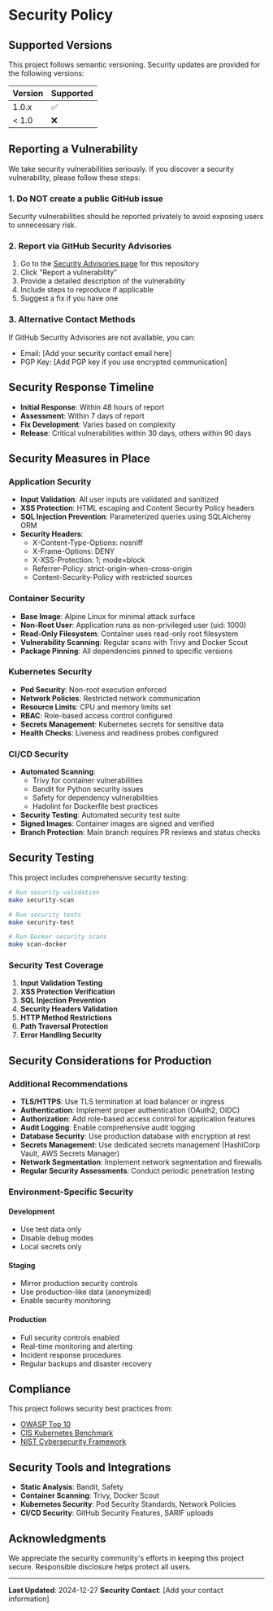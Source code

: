 # Security Policy

## Supported Versions

This project follows semantic versioning. Security updates are provided for the following versions:

| Version | Supported          |
| ------- | ------------------ |
| 1.0.x   | :white_check_mark: |
| < 1.0   | :x:                |

## Reporting a Vulnerability

We take security vulnerabilities seriously. If you discover a security vulnerability, please follow these steps:

### 1. **Do NOT** create a public GitHub issue

Security vulnerabilities should be reported privately to avoid exposing users to unnecessary risk.

### 2. Report via GitHub Security Advisories

1. Go to the [Security Advisories page](../../security/advisories) for this repository
2. Click "Report a vulnerability"
3. Provide a detailed description of the vulnerability
4. Include steps to reproduce if applicable
5. Suggest a fix if you have one

### 3. Alternative Contact Methods

If GitHub Security Advisories are not available, you can:
- Email: [Add your security contact email here]
- PGP Key: [Add PGP key if you use encrypted communication]

## Security Response Timeline

- **Initial Response**: Within 48 hours of report
- **Assessment**: Within 7 days of report
- **Fix Development**: Varies based on complexity
- **Release**: Critical vulnerabilities within 30 days, others within 90 days

## Security Measures in Place

### Application Security

- **Input Validation**: All user inputs are validated and sanitized
- **XSS Protection**: HTML escaping and Content Security Policy headers
- **SQL Injection Prevention**: Parameterized queries using SQLAlchemy ORM
- **Security Headers**: 
  - X-Content-Type-Options: nosniff
  - X-Frame-Options: DENY
  - X-XSS-Protection: 1; mode=block
  - Referrer-Policy: strict-origin-when-cross-origin
  - Content-Security-Policy with restricted sources

### Container Security

- **Base Image**: Alpine Linux for minimal attack surface
- **Non-Root User**: Application runs as non-privileged user (uid: 1000)
- **Read-Only Filesystem**: Container uses read-only root filesystem
- **Vulnerability Scanning**: Regular scans with Trivy and Docker Scout
- **Package Pinning**: All dependencies pinned to specific versions

### Kubernetes Security

- **Pod Security**: Non-root execution enforced
- **Network Policies**: Restricted network communication
- **Resource Limits**: CPU and memory limits set
- **RBAC**: Role-based access control configured
- **Secrets Management**: Kubernetes secrets for sensitive data
- **Health Checks**: Liveness and readiness probes configured

### CI/CD Security

- **Automated Scanning**: 
  - Trivy for container vulnerabilities
  - Bandit for Python security issues
  - Safety for dependency vulnerabilities
  - Hadolint for Dockerfile best practices
- **Security Testing**: Automated security test suite
- **Signed Images**: Container images are signed and verified
- **Branch Protection**: Main branch requires PR reviews and status checks

## Security Testing

This project includes comprehensive security testing:

```bash
# Run security validation
make security-scan

# Run security tests
make security-test

# Run Docker security scans
make scan-docker
```

### Security Test Coverage

1. **Input Validation Testing**
2. **XSS Protection Verification**
3. **SQL Injection Prevention**
4. **Security Headers Validation**
5. **HTTP Method Restrictions**
6. **Path Traversal Protection**
7. **Error Handling Security**

## Security Considerations for Production

### Additional Recommendations

- **TLS/HTTPS**: Use TLS termination at load balancer or ingress
- **Authentication**: Implement proper authentication (OAuth2, OIDC)
- **Authorization**: Add role-based access control for application features
- **Audit Logging**: Enable comprehensive audit logging
- **Database Security**: Use production database with encryption at rest
- **Secrets Management**: Use dedicated secrets management (HashiCorp Vault, AWS Secrets Manager)
- **Network Segmentation**: Implement network segmentation and firewalls
- **Regular Security Assessments**: Conduct periodic penetration testing

### Environment-Specific Security

#### Development
- Use test data only
- Disable debug modes
- Local secrets only

#### Staging
- Mirror production security controls
- Use production-like data (anonymized)
- Enable security monitoring

#### Production
- Full security controls enabled
- Real-time monitoring and alerting
- Incident response procedures
- Regular backups and disaster recovery

## Compliance

This project follows security best practices from:

- [OWASP Top 10](https://owasp.org/www-project-top-ten/)
- [CIS Kubernetes Benchmark](https://www.cisecurity.org/benchmark/kubernetes)
- [NIST Cybersecurity Framework](https://www.nist.gov/cyberframework)

## Security Tools and Integrations

- **Static Analysis**: Bandit, Safety
- **Container Scanning**: Trivy, Docker Scout
- **Kubernetes Security**: Pod Security Standards, Network Policies
- **CI/CD Security**: GitHub Security Features, SARIF uploads

## Acknowledgments

We appreciate the security community's efforts in keeping this project secure. Responsible disclosure helps protect all users.

---

**Last Updated**: 2024-12-27
**Security Contact**: [Add your contact information]
